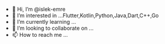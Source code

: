 - 👋 Hi, I’m @islek-emre
- 👀 I’m interested in ...Flutter,Kotlin,Python,Java,Dart,C++,Go
- 🌱 I’m currently learning ...
- 💞️ I’m looking to collaborate on ...
- 📫 How to reach me ...

<!---
islek-emre/islek-emre is a ✨ special ✨ repository because its `README.md` (this file) appears on your GitHub profile.
You can click the Preview link to take a look at your changes.
--->

